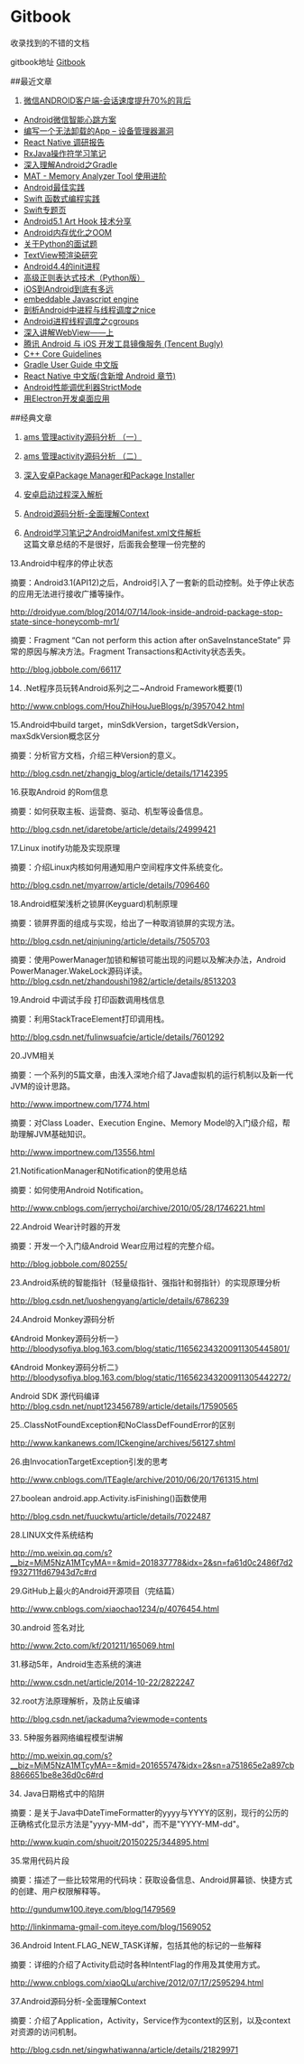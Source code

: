 # Gitbook

收录找到的不错的文档

gitbook地址 [Gitbook](http://dodola.gitbooks.io/gitbook/content/)

##最近文章
   1. [微信ANDROID客户端-会话速度提升70%的背后](2015-09-03/weixin_android1.md)
   * [Android微信智能心跳方案](2015-09-03/weixin_android1.md)
   * [编写一个无法卸载的App – 设备管理器漏洞](2015-09-13/2015-09-13.md)
   * [React Native 调研报告](http://blog.csdn.net/lihuiqwertyuiop/article/details/45241909)
   * [RxJava操作符学习笔记](http://www.jianshu.com/p/88779bda6691)
   * [深入理解Android之Gradle](http://blog.csdn.net/innost/article/details/48228651)
   * [MAT - Memory Analyzer Tool 使用进阶](http://www.lightskystreet.com/2015/09/01/mat_usage/)
   * [Android最佳实践](http://www.lightskystreet.com/categories/Android%E6%9C%80%E4%BD%B3%E5%AE%9E%E8%B7%B5/)
   * [Swift 函数式编程实践](http://codebuild.me/2015/09/15/swift-functional-programming-intro/)
   * [Swift专题页](http://www.cocoachina.com/special/swift/?utm_source=tuicool)
   * [Android5.1 Art Hook 技术分享](http://bbs.csdn.net/topics/391830980)
   * [Android内存优化之OOM](http://www.jcodecraeer.com/a/anzhuokaifa/androidkaifa/2015/0920/3478.html)
   * [关于Python的面试题](https://github.com/taizilongxu/interview_python#20-)
   * [TextView预渲染研究](http://ragnraok.github.io/textview-pre-render-research.html)
   * [Android4.4的init进程](http://my.oschina.net/youranhongcha/blog/469028)
   * [高级正则表达式技术（Python版）](http://python.jobbole.com/65605/?hmsr=toutiao.io&utm_medium=toutiao.io&utm_source=toutiao.io)
   * [iOS到Android到底有多远](http://oncenote.com/2015/07/28/iOS-To-Android/)
   * [embeddable Javascript engine](http://duktape.org/)
   * [剖析Android中进程与线程调度之nice](http://droidyue.com/blog/2015/09/05/android-process-and-thread-schedule-nice/?droid_refer=series)
   * [Android进程线程调度之cgroups](http://droidyue.com/blog/2015/09/17/android-process-and-thread-schedule-cgroups/)
   * [深入讲解WebView——上](http://www.kymjs.com/code/2015/05/03/01/)
   * [腾讯 Android 与 iOS 开发工具镜像服务 (Tencent Bugly)](http://android-mirror.bugly.qq.com:8080/)
   * [C++ Core Guidelines](https://github.com/isocpp/CppCoreGuidelines/blob/master/CppCoreGuidelines.md)
   * [Gradle User Guide 中文版](https://dongchuan.gitbooks.io/gradle-user-guide-/content/)
   * [React Native 中文版(含新增 Android 章节)](http://wiki.jikexueyuan.com/project/react-native/)
   * [Android性能调优利器StrictMode](http://droidyue.com/blog/2015/09/26/android-tuning-tool-strictmode/)
   * [用Electron开发桌面应用](http://get.jobdeer.com/7870.get)







##经典文章

1. [ams 管理activity源码分析 （一）](http://blog.csdn.net/yueliangniao1/article/details/7227165) 

2. [ams 管理activity源码分析 （二）](http://www.360doc.com/content/12/0522/18/3700464_212846186.shtml) 

3. [深入安卓Package Manager和Package Installer](http://blog.jobbole.com/67286/)

4. [安卓启动过程深入解析](http://www.admin10000.com/document/4595.html)    

5. [Android源码分析-全面理解Context](http://blog.csdn.net/singwhatiwanna/article/details/21829971)

6. [Android学习笔记之AndroidManifest.xml文件解析](http://www.cnblogs.com/jenson138/p/4016265.html)    
 这篇文章总结的不是很好，后面我会整理一份完整的

13.Android中程序的停止状态

摘要：Android3.1(API12)之后，Android引入了一套新的启动控制。处于停止状态的应用无法进行接收广播等操作。

http://droidyue.com/blog/2014/07/14/look-inside-android-package-stop-state-since-honeycomb-mr1/

摘要：Fragment “Can not perform this action after onSaveInstanceState” 异常的原因与解决方法。Fragment Transactions和Activity状态丢失。

 http://blog.jobbole.com/66117

14.  .Net程序员玩转Android系列之二~Android Framework概要(1)

http://www.cnblogs.com/HouZhiHouJueBlogs/p/3957042.html

15.Android中build target，minSdkVersion，targetSdkVersion，maxSdkVersion概念区分

摘要：分析官方文档，介绍三种Version的意义。

http://blog.csdn.net/zhangjg_blog/article/details/17142395

16.获取Android 的Rom信息

摘要：如何获取主板、运营商、驱动、机型等设备信息。

 http://blog.csdn.net/idaretobe/article/details/24999421

17.Linux inotify功能及实现原理

摘要：介绍Linux内核如何用通知用户空间程序文件系统变化。

http://blog.csdn.net/myarrow/article/details/7096460

18.Android框架浅析之锁屏(Keyguard)机制原理

摘要：锁屏界面的组成与实现，给出了一种取消锁屏的实现方法。

http://blog.csdn.net/qinjuning/article/details/7505703

摘要：使用PowerManager加锁和解锁可能出现的问题以及解决办法，Android PowerManager.WakeLock源码详读。
http://blog.csdn.net/zhandoushi1982/article/details/8513203

19.Android 中调试手段 打印函数调用栈信息

摘要：利用StackTraceElement打印调用栈。

http://blog.csdn.net/fulinwsuafcie/article/details/7601292

20.JVM相关

摘要：一个系列的5篇文章，由浅入深地介绍了Java虚拟机的运行机制以及新一代JVM的设计思路。

 http://www.importnew.com/1774.html

摘要：对Class Loader、Execution Engine、Memory Model的入门级介绍，帮助理解JVM基础知识。

 http://www.importnew.com/13556.html

21.NotificationManager和Notification的使用总结

摘要：如何使用Android Notification。

http://www.cnblogs.com/jerrychoi/archive/2010/05/28/1746221.html

22.Android Wear计时器的开发

摘要：开发一个入门级Android Wear应用过程的完整介绍。

http://blog.jobbole.com/80255/

23.Android系统的智能指针（轻量级指针、强指针和弱指针）的实现原理分析

http://blog.csdn.net/luoshengyang/article/details/6786239

24.Android Monkey源码分析

《Android Monkey源码分析一》 http://bloodysofiya.blog.163.com/blog/static/116562343200911305445801/

《Android Monkey源码分析二》  http://bloodysofiya.blog.163.com/blog/static/116562343200911305442272/

Android SDK 源代码编译      http://blog.csdn.net/nupt123456789/article/details/17590565

25..ClassNotFoundException和NoClassDefFoundError的区别

http://www.kankanews.com/ICkengine/archives/56127.shtml

26.由InvocationTargetException引发的思考

http://www.cnblogs.com/ITEagle/archive/2010/06/20/1761315.html

27.boolean android.app.Activity.isFinishing()函数使用

http://blog.csdn.net/fuuckwtu/article/details/7022487

28.LINUX文件系统结构

http://mp.weixin.qq.com/s?__biz=MjM5NzA1MTcyMA==&mid=201837778&idx=2&sn=fa61d0c2486f7d2f932711fd67943d7c#rd

29.GitHub上最火的Android开源项目（完结篇）

http://www.cnblogs.com/xiaochao1234/p/4076454.html

30.android 签名对比

http://www.2cto.com/kf/201211/165069.html

31.移动5年，Android生态系统的演进

http://www.csdn.net/article/2014-10-22/2822247

32.root方法原理解析，及防止反编译

http://blog.csdn.net/jackaduma?viewmode=contents

33. 5种服务器网络编程模型讲解

http://mp.weixin.qq.com/s?__biz=MjM5NzA1MTcyMA==&mid=201655747&idx=2&sn=a751865e2a897cb8866651be8e36d0c6#rd

34. Java日期格式中的陷阱

摘要：是关于Java中DateTimeFormatter的yyyy与YYYY的区别，现行的公历的正确格式化显示方法是"yyyy-MM-dd"，而不是"YYYY-MM-dd"。

http://www.kuqin.com/shuoit/20150225/344895.html

35.常用代码片段

摘要：描述了一些比较常用的代码块：获取设备信息、Android屏幕锁、快捷方式的创建、用户权限解释等。

 http://gundumw100.iteye.com/blog/1479569

 http://linkinmama-gmail-com.iteye.com/blog/1569052

36.Android Intent.FLAG_NEW_TASK详解，包括其他的标记的一些解释

摘要：详细的介绍了Activity启动时各种IntentFlag的作用及其使用方式。

http://www.cnblogs.com/xiaoQLu/archive/2012/07/17/2595294.html

37.Android源码分析-全面理解Context

摘要：介绍了Application，Activity，Service作为context的区别，以及context对资源的访问机制。

http://blog.csdn.net/singwhatiwanna/article/details/21829971






